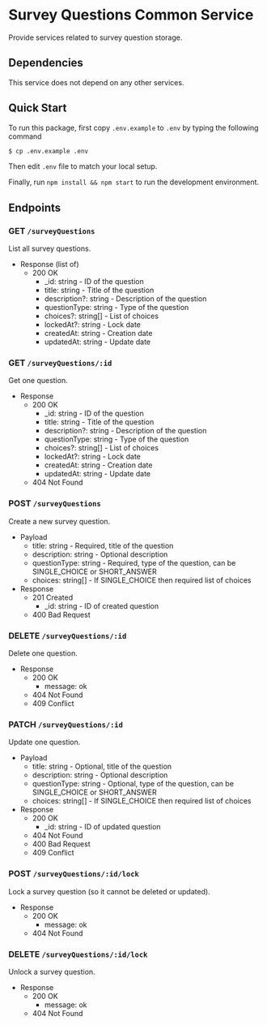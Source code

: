 # Survey Questions Common Service

Provide services related to survey question storage.

## Dependencies

This service does not depend on any other services.


## Quick Start

To run this package, first copy `.env.example` to `.env` by typing the following command

```bash
$ cp .env.example .env
```

Then edit `.env` file to match your local setup.

Finally, run `npm install && npm start` to run the development environment.

## Endpoints
    
### GET `/surveyQuestions`

List all survey questions.

* Response (list of)
    * 200 OK
        *  _id: string - ID of the question
        * title: string - Title of the question
        * description?: string - Description of the question
        * questionType: string - Type of the question
        * choices?: string[] - List of choices
        * lockedAt?: string - Lock date
        * createdAt: string - Creation date
        * updatedAt: string - Update date
        
    
### GET `/surveyQuestions/:id`

Get one question.

* Response
    * 200 OK
        *  _id: string - ID of the question
        * title: string - Title of the question
        * description?: string - Description of the question
        * questionType: string - Type of the question
        * choices?: string[] - List of choices
        * lockedAt?: string - Lock date
        * createdAt: string - Creation date
        * updatedAt: string - Update date
    * 404 Not Found

### POST `/surveyQuestions`

Create a new survey question.

* Payload
    * title: string - Required, title of the question
    * description: string - Optional description
    * questionType: string - Required, type of the question, can be SINGLE_CHOICE or SHORT_ANSWER
    * choices: string[] - If SINGLE_CHOICE then required list of choices
* Response
    * 201 Created
        * _id: string - ID of created question
    * 400 Bad Request

### DELETE `/surveyQuestions/:id`

Delete one question.

* Response
    * 200 OK
        * message: ok
    * 404 Not Found
    * 409 Conflict
    
### PATCH `/surveyQuestions/:id`

Update one question.

* Payload
    * title: string - Optional, title of the question
    * description: string - Optional description
    * questionType: string - Optional, type of the question, can be SINGLE_CHOICE or SHORT_ANSWER
    * choices: string[] - If SINGLE_CHOICE then required list of choices
* Response
    * 200 OK
        * _id: string - ID of updated question
    * 404 Not Found
    * 400 Bad Request
    * 409 Conflict
    
### POST `/surveyQuestions/:id/lock`

Lock a survey question (so it cannot be deleted or updated).

* Response
    * 200 OK
        * message: ok
    * 404 Not Found

### DELETE `/surveyQuestions/:id/lock`

Unlock a survey question.

* Response
    * 200 OK
        * message: ok
    * 404 Not Found
